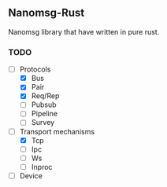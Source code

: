 ## Nanomsg-Rust
Nanomsg library that have written in pure rust.

### TODO
 - [ ] Protocols
   - [x] Bus
   - [x] Pair
   - [x] Req/Rep
   - [ ] Pubsub
   - [ ] Pipeline
   - [ ] Survey

 - [ ] Transport mechanisms
   - [x] Tcp
   - [ ] Ipc
   - [ ] Ws
   - [ ] Inproc

 - [ ] Device

